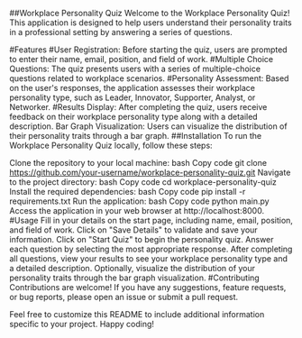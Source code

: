 ##Workplace Personality Quiz
Welcome to the Workplace Personality Quiz! This application is designed to help users understand their personality traits in a professional setting by answering a series of questions.

#Features
#User Registration: Before starting the quiz, users are prompted to enter their name, email, position, and field of work.
#Multiple Choice Questions: The quiz presents users with a series of multiple-choice questions related to workplace scenarios.
#Personality Assessment: Based on the user's responses, the application assesses their workplace personality type, such as Leader, Innovator, Supporter, Analyst, or Networker.
#Results Display: After completing the quiz, users receive feedback on their workplace personality type along with a detailed description.
Bar Graph Visualization: Users can visualize the distribution of their personality traits through a bar graph.
##Installation
To run the Workplace Personality Quiz locally, follow these steps:

Clone the repository to your local machine:
bash
Copy code
git clone https://github.com/your-username/workplace-personality-quiz.git
Navigate to the project directory:
bash
Copy code
cd workplace-personality-quiz
Install the required dependencies:
bash
Copy code
pip install -r requirements.txt
Run the application:
bash
Copy code
python main.py
Access the application in your web browser at http://localhost:8000.
#Usage
Fill in your details on the start page, including name, email, position, and field of work.
Click on "Save Details" to validate and save your information.
Click on "Start Quiz" to begin the personality quiz.
Answer each question by selecting the most appropriate response.
After completing all questions, view your results to see your workplace personality type and a detailed description.
Optionally, visualize the distribution of your personality traits through the bar graph visualization.
#Contributing
Contributions are welcome! If you have any suggestions, feature requests, or bug reports, please open an issue or submit a pull request.



Feel free to customize this README to include additional information specific to your project. Happy coding!
